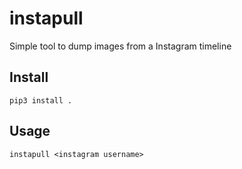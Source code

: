 # instapull
Simple tool to dump images from a Instagram timeline


## Install

`pip3 install .`

## Usage

`instapull <instagram username>`
